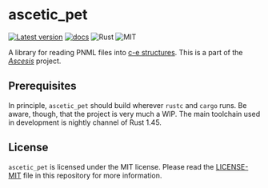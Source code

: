 ascetic_pet
===========
[![Latest version](https://img.shields.io/crates/v/ascetic_pet.svg)](https://crates.io/crates/ascetic_pet)
[![docs](https://docs.rs/ascetic_pet/badge.svg)](https://docs.rs/ascetic_pet)
![Rust](https://img.shields.io/badge/rust-nightly-brightgreen.svg)
![MIT](https://img.shields.io/badge/license-MIT-blue.svg)

A library for reading PNML files into [c-e
structures](https://link.springer.com/book/10.1007/978-3-030-20461-7).
This is a part of the [_Ascesis_](https://github.com/k7f/ascesis)
project.

## Prerequisites

In principle, `ascetic_pet` should build wherever `rustc` and `cargo`
runs.  Be aware, though, that the project is very much a WIP.  The
main toolchain used in development is nightly channel of Rust 1.45.

## License

`ascetic_pet` is licensed under the MIT license.  Please read the
[LICENSE-MIT](LICENSE-MIT) file in this repository for more
information.
